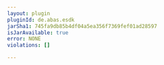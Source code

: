 ```yaml
---
layout: plugin
pluginId: de.abas.esdk
jarSha1: 745fa9db85b4df04a5ea356f7369fef01ad28597
isJarAvailable: true
error: NONE
violations: []

---
```

